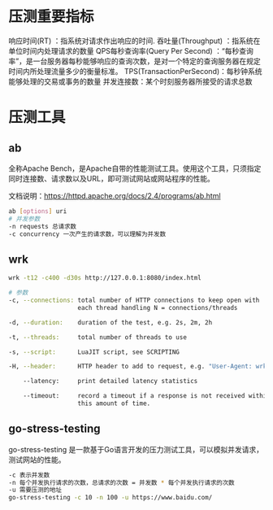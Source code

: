 # 压测重要指标
响应时间(RT) ：指系统对请求作出响应的时间.
吞吐量(Throughput) ：指系统在单位时间内处理请求的数量
QPS每秒查询率(Query Per Second) ：“每秒查询率”，是一台服务器每秒能够响应的查询次数，是对一个特定的查询服务器在规定时间内所处理流量多少的衡量标准。
TPS(TransactionPerSecond)：每秒钟系统能够处理的交易或事务的数量
并发连接数：某个时刻服务器所接受的请求总数

# 压测工具
## ab
全称Apache Bench，是Apache自带的性能测试工具。使用这个工具，只须指定同时连接数、请求数以及URL，即可测试网站或网站程序的性能。

文档说明：https://httpd.apache.org/docs/2.4/programs/ab.html

```bash
ab [options] uri
# 并发参数
-n requests 总请求数
-c concurrency 一次产生的请求数，可以理解为并发数
```

## wrk
```bash
wrk -t12 -c400 -d30s http://127.0.0.1:8080/index.html

# 参数
-c, --connections: total number of HTTP connections to keep open with
                   each thread handling N = connections/threads

-d, --duration:    duration of the test, e.g. 2s, 2m, 2h

-t, --threads:     total number of threads to use

-s, --script:      LuaJIT script, see SCRIPTING

-H, --header:      HTTP header to add to request, e.g. "User-Agent: wrk"

    --latency:     print detailed latency statistics

    --timeout:     record a timeout if a response is not received within
                   this amount of time.
```

## go-stress-testing
go-stress-testing 是一款基于Go语言开发的压力测试工具，可以模拟并发请求，测试网站的性能。

```bash
-c 表示并发数
-n 每个并发执行请求的次数，总请求的次数 = 并发数 * 每个并发执行请求的次数
-u 需要压测的地址
go-stress-testing -c 10 -n 100 -u https://www.baidu.com/
```